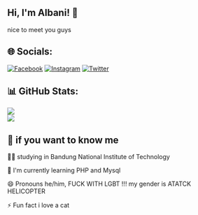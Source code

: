 ## Hi, I'm Albani! 👋
nice to meet you guys

## 🌐 Socials:
[![Facebook](https://img.shields.io/badge/Facebook-%231877F2.svg?logo=Facebook&logoColor=white)](https://facebook.com/alzldn) [![Instagram](https://img.shields.io/badge/Instagram-%23E4405F.svg?logo=Instagram&logoColor=white)](https://instagram.com/albx_xni) [![Twitter](https://img.shields.io/badge/Twitter-%231DA1F2.svg?logo=Twitter&logoColor=white)](https://twitter.com/@Televisionsable) 

## 📊 GitHub Stats:
![](https://github-readme-streak-stats.herokuapp.com/?user=al-bani&theme=tokyonight&hide_border=false)<br/>
![](https://github-readme-stats.vercel.app/api/top-langs/?username=al-bani&theme=tokyonight&hide_border=false&include_all_commits=false&count_private=false&layout=compact)

## 🚀 if you want to know me
👩‍💻 studying in Bandung National Institute of Technology

🧠 I'm currently learning PHP and Mysql

😄 Pronouns he/him, FUCK WITH LGBT !!! my gender is ATATCK HELICOPTER

⚡️ Fun fact i love a cat
